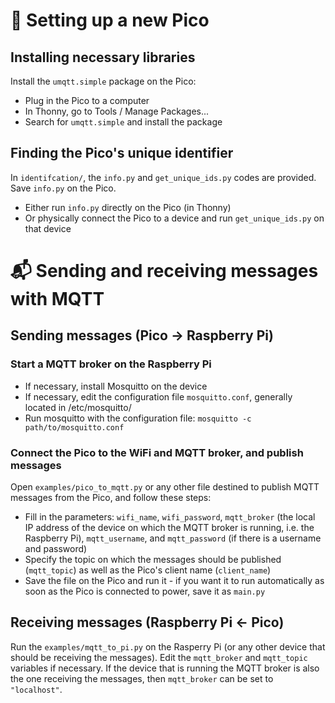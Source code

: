 # :gift: Setting up a new Pico

## Installing necessary libraries

Install the `umqtt.simple` package on the Pico:
- Plug in the Pico to a computer
- In Thonny, go to Tools / Manage Packages...
- Search for `umqtt.simple` and install the package

## Finding the Pico's unique identifier

In `identifcation/`, the `info.py` and `get_unique_ids.py` codes are provided. Save `info.py` on the Pico.
- Either run `info.py` directly on the Pico (in Thonny)
- Or physically connect the Pico to a device and run `get_unique_ids.py` on that device

# :mailbox_with_mail: Sending and receiving messages with MQTT

## Sending messages (Pico -> Raspberry Pi) 

### Start a MQTT broker on the Raspberry Pi

- If necessary, install Mosquitto on the device
- If necessary, edit the configuration file `mosquitto.conf`, generally located in /etc/mosquitto/
- Run mosquitto with the configuration file: `mosquitto -c path/to/mosquitto.conf`

### Connect the Pico to the WiFi and MQTT broker, and publish messages

Open `examples/pico_to_mqtt.py` or any other file destined to publish MQTT messages from the Pico, and follow these steps:
- Fill in the parameters: `wifi_name`, `wifi_password`, `mqtt_broker` (the local IP address of the device on which the MQTT broker is running, i.e. the Raspberry Pi), `mqtt_username`, and `mqtt_password` (if there is a username and password)
- Specify the topic on which the messages should be published (`mqtt_topic`) as well as the Pico's client name (`client_name`)
- Save the file on the Pico and run it - if you want it to run automatically as soon as the Pico is connected to power, save it as `main.py`

## Receiving messages (Raspberry Pi <- Pico)

Run the `examples/mqtt_to_pi.py` on the Rasperry Pi (or any other device that should be receiving the messages). Edit the `mqtt_broker` and `mqtt_topic` variables if necessary. If the device that is running the MQTT broker is also the one receiving the messages, then `mqtt_broker` can be set to `"localhost"`.